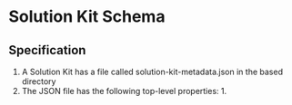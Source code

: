 # Solution Kit Schema

## Specification

1. A Solution Kit has a file called solution-kit-metadata.json in the based directory
2. The JSON file has the following top-level properties:
    1. 